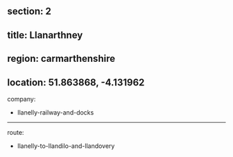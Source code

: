 section: 2
----
title: Llanarthney
----
region: carmarthenshire
----
location: 51.863868, -4.131962
----
company:
- llanelly-railway-and-docks
----
route:
- llanelly-to-llandilo-and-llandovery
